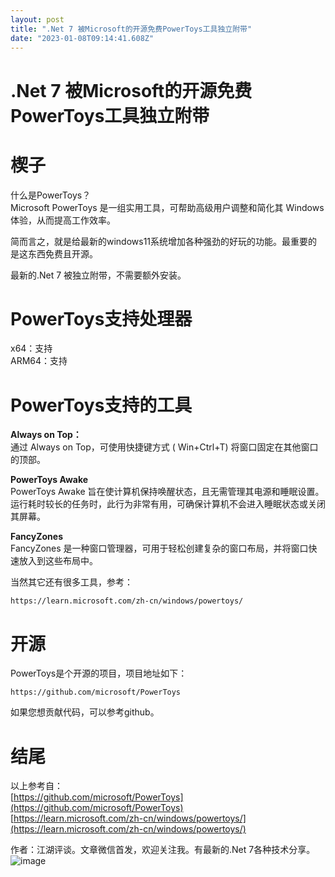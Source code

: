 ```yaml
---
layout: post
title: ".Net 7 被Microsoft的开源免费PowerToys工具独立附带"
date: "2023-01-08T09:14:41.608Z"
---
```

.Net 7 被Microsoft的开源免费PowerToys工具独立附带
=====================================

楔子
==

什么是PowerToys？  
Microsoft PowerToys 是一组实用工具，可帮助高级用户调整和简化其 Windows 体验，从而提高工作效率。

简而言之，就是给最新的windows11系统增加各种强劲的好玩的功能。最重要的是这东西免费且开源。

最新的.Net 7 被独立附带，不需要额外安装。

  
  

PowerToys支持处理器
==============

x64：支持  
ARM64：支持

  
  

PowerToys支持的工具
==============

**Always on Top：**  
通过 Always on Top，可使用快捷键方式 ( Win+Ctrl+T) 将窗口固定在其他窗口的顶部。

  

**PowerToys Awake**  
PowerToys Awake 旨在使计算机保持唤醒状态，且无需管理其电源和睡眠设置。 运行耗时较长的任务时，此行为非常有用，可确保计算机不会进入睡眠状态或关闭其屏幕。

  

**FancyZones**  
FancyZones 是一种窗口管理器，可用于轻松创建复杂的窗口布局，并将窗口快速放入到这些布局中。

  

当然其它还有很多工具，参考：

    https://learn.microsoft.com/zh-cn/windows/powertoys/
    

  
  

开源
==

PowerToys是个开源的项目，项目地址如下：

    https://github.com/microsoft/PowerToys
    

如果您想贡献代码，可以参考github。

  
  

结尾
==

以上参考自：  
[https://github.com/microsoft/PowerToys](https://github.com/microsoft/PowerToys)  
[https://learn.microsoft.com/zh-cn/windows/powertoys/](https://learn.microsoft.com/zh-cn/windows/powertoys/)

  

作者：江湖评谈。文章微信首发，欢迎关注我。有最新的.Net 7各种技术分享。  
![image](https://img2023.cnblogs.com/blog/490844/202301/490844-20230108103953992-1970147872.png)